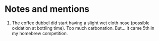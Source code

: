 # Notes and mentions

1. The coffee dubbel did start having a slight wet cloth nose (possible oxidation at bottling
   time). Too much carbonation. But... it came 5th in my homebrew competition.




